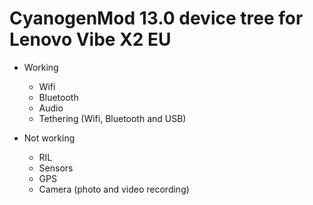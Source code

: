 # CyanogenMod 13.0 device tree for Lenovo Vibe X2 EU

* Working
  * Wifi
  * Bluetooth
  * Audio
  * Tethering (Wifi, Bluetooth and USB)

* Not working
  * RIL
  * Sensors
  * GPS
  * Camera (photo and video recording)

